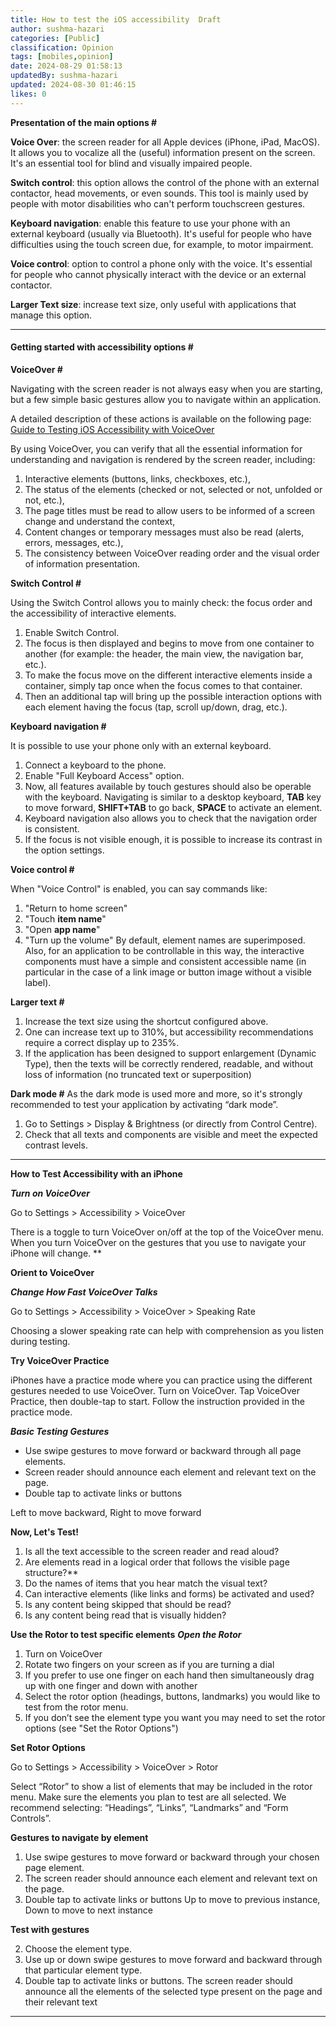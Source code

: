 ```yaml
---
title: How to test the iOS accessibility  Draft
author: sushma-hazari
categories: [Public]
classification: Opinion
tags: [mobiles,opinion]
date: 2024-08-29 01:58:13 
updatedBy: sushma-hazari
updated: 2024-08-30 01:46:15 
likes: 0
---
```


**Presentation of the main options #**

**Voice Over**: the screen reader for all Apple devices (iPhone, iPad, MacOS). It allows you to vocalize all the (useful) information present on the screen. It's an essential tool for blind and visually impaired people.

**Switch control**: this option allows the control of the phone with an external contactor, head movements, or even sounds. This tool is mainly used by people with motor disabilities who can't perform touchscreen gestures.

**Keyboard navigation**: enable this feature to use your phone with an external keyboard (usually via Bluetooth). It's useful for people who have difficulties using the touch screen due, for example, to motor impairment.

**Voice control**: option to control a phone only with the voice. It's essential for people who cannot physically interact with the device or an external contactor.

**Larger Text size**: increase text size, only useful with applications that manage this option.

***
#### **Getting started with accessibility options #**

**VoiceOver #**

Navigating with the screen reader is not always easy when you are starting, but a few simple basic gestures allow you to navigate within an application.

A detailed description of these actions is available on the following page: [Guide to Testing iOS Accessibility with VoiceOver](https://a11y-guidelines.orange.com/en/mobile/ios/voiceover/.)

By using VoiceOver, you can verify that all the essential information for understanding and navigation is rendered by the screen reader, including:

1. Interactive elements (buttons, links, checkboxes, etc.),
2. The status of the elements (checked or not, selected or not, unfolded or not, etc.),
3. The page titles must be read to allow users to be informed of a screen change and understand the context,
4. Content changes or temporary messages must also be read (alerts, errors, messages, etc.),
5. The consistency between VoiceOver reading order and the visual order of information presentation.

**Switch Control #**

Using the Switch Control allows you to mainly check: the focus order and the accessibility of interactive elements.

1. Enable Switch Control.
3. The focus is then displayed and begins to move from one container to another (for example: the header, the main view, the navigation bar, etc.).
5. To make the focus move on the different interactive elements inside a container, simply tap once when the focus comes to that container.
7. Then an additional tap will bring up the possible interaction options with each element having the focus (tap, scroll up/down, drag, etc.).

**Keyboard navigation #**

It is possible to use your phone only with an external keyboard.

1. Connect a keyboard to the phone.
3. Enable "Full Keyboard Access" option.
5. Now, all features available by touch gestures should also be operable with the keyboard. Navigating is similar to a desktop keyboard, **TAB** key to move forward, **SHIFT+TAB** to go back, **SPACE** to activate an element. 
7. Keyboard navigation also allows you to check that the navigation order is consistent.
8. If the focus is not visible enough, it is possible to increase its contrast in the option settings.

**Voice control #**

When "Voice Control" is enabled, you can say commands like:

1. "Return to home screen"
2. "Touch **item name**"
3. "Open **app name**"
4. "Turn up the volume"
By default, element names are superimposed. Also, for an application to be controllable in this way, the interactive components must have a simple and consistent accessible name (in particular in the case of a link image or button image without a visible label).

**Larger text #**

1. Increase the text size using the shortcut configured above.
2. One can increase text up to 310%, but accessibility recommendations require a correct display up to 235%.
3. If the application has been designed to support enlargement (Dynamic Type), then the texts will be correctly rendered, readable, and without loss of information (no truncated text or superposition)

**Dark mode #**
  As the dark mode is used more and more, so it's strongly recommended to test your    application by activating “dark mode”.

1. Go to Settings > Display & Brightness (or directly from Control Centre).
2. Check that all texts and components are visible and meet the expected contrast levels.


***

**How to Test Accessibility with an iPhone**

***Turn on VoiceOver***

Go to Settings > Accessibility > VoiceOver

There is a toggle to turn VoiceOver on/off at the top of the VoiceOver menu. When you turn VoiceOver on the gestures that you use to navigate your iPhone will change.
**

**Orient to VoiceOver**

***Change How Fast VoiceOver Talks***

Go to Settings > Accessibility > VoiceOver > Speaking Rate 

Choosing a slower speaking rate can help with comprehension as you listen during testing.

**Try VoiceOver Practice**

iPhones have a practice mode where you can practice using the different gestures needed to use VoiceOver. Turn on VoiceOver. Tap VoiceOver Practice, then double-tap to start. Follow the instruction provided in the practice mode.

***Basic Testing Gestures***

* Use swipe gestures to move forward or backward through all page elements.
* Screen reader should announce each element and relevant text on the page.
* Double tap to activate links or buttons

Left to move backward, Right to move forward

**Now, Let's Test!**

1. Is all the text accessible to the screen reader and read aloud?
2.  Are elements read in a logical order that follows the visible page structure?**
4. Do the names of items that you hear match the visual text? 
6.  Can interactive elements (like links and forms) be activated and used?
8.  Is any content being skipped that should be read?
11. Is any content being read that is visually hidden?


**Use the Rotor to test specific elements**
***Open the Rotor***

1. Turn on VoiceOver 
1. Rotate two fingers on your screen as if you are turning a dial 
2. If you prefer to use one finger on each hand then simultaneously drag up with one finger and down with another 
3. Select the rotor option (headings, buttons, landmarks) you would like to test from the rotor menu. 
4. If you don’t see the element type you want you may need to set the rotor options (see "Set the Rotor Options") 

**Set Rotor Options**

Go to Settings > Accessibility > VoiceOver > Rotor

Select “Rotor” to show a list of elements that may be included in the rotor menu. Make sure the elements you plan to test are all selected. We recommend selecting: “Headings”, “Links”, “Landmarks” and “Form Controls”.

**Gestures to navigate by element**

1. Use swipe gestures to move forward or backward through your chosen page element.
2. The screen reader should announce each element and relevant text on the page.
3. Double tap to activate links or buttons
Up to move to previous instance, Down to move to next instance

**Test with gestures**

2. Choose the element type.
3. Use up or down swipe gestures to move forward and backward through that particular element type. 
4. Double tap to activate links or buttons.
The screen reader should announce all the elements of the selected type present on the page and their relevant text


***
